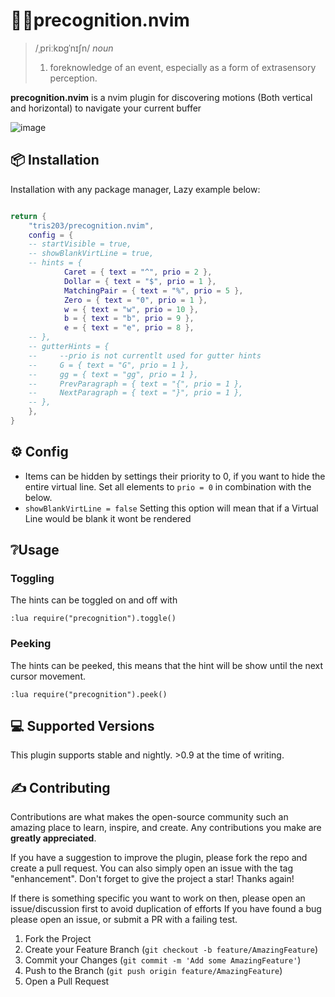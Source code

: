 # 💭👀precognition.nvim

> /ˌpriːkɒɡˈnɪʃn/
> _noun_
>
> 1. foreknowledge of an event, especially as a form of extrasensory perception.

**precognition.nvim** is a nvim plugin for discovering motions (Both vertical and horizontal) to navigate your current buffer

![image](https://github.com/tris203/precognition.nvim/assets/18444302/ea24caee-85da-42d8-b0e9-555b47268643)

## 📦 Installation

Installation with any package manager, Lazy example below:

```lua

return {
    "tris203/precognition.nvim",
    config = {
    -- startVisible = true,
    -- showBlankVirtLine = true,
    -- hints = {
            Caret = { text = "^", prio = 2 },
            Dollar = { text = "$", prio = 1 },
            MatchingPair = { text = "%", prio = 5 },
            Zero = { text = "0", prio = 1 },
            w = { text = "w", prio = 10 },
            b = { text = "b", prio = 9 },
            e = { text = "e", prio = 8 },
    -- },
    -- gutterHints = {
    --     --prio is not currentlt used for gutter hints
    --     G = { text = "G", prio = 1 },
    --     gg = { text = "gg", prio = 1 },
    --     PrevParagraph = { text = "{", prio = 1 },
    --     NextParagraph = { text = "}", prio = 1 },
    -- },
    },
}
```

## ⚙️ Config

- Items can be hidden by settings their priority to 0, if you want to hide the
  entire virtual line. Set all elements to `prio = 0` in combination with the
  below.
- `showBlankVirtLine = false`
  Setting this option will mean that if a Virtual Line would be blank it wont be
  rendered

## ❔Usage

### Toggling

The hints can be toggled on and off with

```
:lua require("precognition").toggle()
```

### Peeking

The hints can be peeked, this means that the hint will be show until the next
cursor movement.

```
:lua require("precognition").peek()
```

## 💻 Supported Versions

This plugin supports stable and nightly. >0.9 at the time of writing.

## ✍️ Contributing

Contributions are what makes the open-source community such an amazing place to learn, inspire, and create. Any contributions you make are **greatly appreciated**.

If you have a suggestion to improve the plugin, please fork the repo and create a pull request. You can also simply open an issue with the tag "enhancement".
Don't forget to give the project a star! Thanks again!

If there is something specific you want to work on then, please open an issue/discussion first to avoid duplication of efforts
If you have found a bug please open an issue, or submit a PR with a failing test.

1. Fork the Project
2. Create your Feature Branch (`git checkout -b feature/AmazingFeature`)
3. Commit your Changes (`git commit -m 'Add some AmazingFeature'`)
4. Push to the Branch (`git push origin feature/AmazingFeature`)
5. Open a Pull Request
